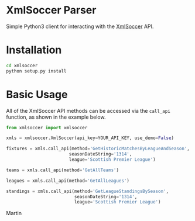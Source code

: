 XmlSoccer Parser
=========

Simple Python3 client for interacting with the [XmlSoccer](http://www.xmlsoccer.com/) API.

# Installation
```bash
cd xmlsoccer
python setup.py install
```

# Basic Usage #

All of the XmlSoccer API methods can be accessed via the `call_api` function, as shown in the example below.

```python
from xmlsoccer import xmlsoccer

xmls = xmlsoccer.XmlSoccer(api_key=YOUR_API_KEY, use_demo=False)

fixtures = xmls.call_api(method='GetHistoricMatchesByLeagueAndSeason',
                        seasonDateString='1314',
                        league='Scottish Premier League')

teams = xmls.call_api(method='GetAllTeams')

leagues = xmls.call_api(method='GetAllLeagues')

standings = xmls.call_api(method='GetLeagueStandingsBySeason',
                          seasonDateString='1314',
                          league='Scottish Premier League')
```

Martin
